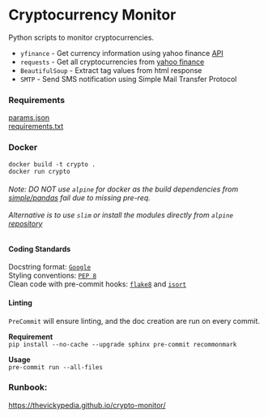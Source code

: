 # Cryptocurrency Monitor
Python scripts to monitor cryptocurrencies.
- `yfinance` - Get currency information using yahoo finance [API](https://pypi.org/project/yfinance/)
- `requests` - Get all cryptocurrencies from [yahoo finance](https://finance.yahoo.com/)
- `BeautifulSoup` - Extract tag values from html response
- `SMTP` - Send SMS notification using Simple Mail Transfer Protocol

### Requirements
[params.json](README.md)<br>
[requirements.txt](requirements.txt)

### Docker
`docker build -t crypto .`<br>
`docker run crypto`

<h6>
Note: DO NOT use <code>alpine</code> for docker as the build dependencies from 
<a href="https://pypi.org/simple/pandas/">simple/pandas</a> fail due to missing pre-req.<br><br>
Alternative is to use <code>slim</code> or install the modules directly from <code>alpine</code> 
<a href="https://pkgs.alpinelinux.org/packages?name=*pandas">repository</a>
</h6>

#### Coding Standards
Docstring format: [`Google`](https://google.github.io/styleguide/pyguide.html#38-comments-and-docstrings) <br>
Styling conventions: [`PEP 8`](https://www.python.org/dev/peps/pep-0008/) <br>
Clean code with pre-commit hooks: [`flake8`](https://flake8.pycqa.org/en/latest/) and 
[`isort`](https://pycqa.github.io/isort/)

#### Linting
`PreCommit` will ensure linting, and the doc creation are run on every commit.

**Requirement**
<br>
`pip install --no-cache --upgrade sphinx pre-commit recommonmark`

**Usage**
<br>
`pre-commit run --all-files`

### Runbook:
https://thevickypedia.github.io/crypto-monitor/
